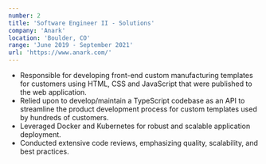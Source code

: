 ```yaml
---
number: 2
title: 'Software Engineer II - Solutions'
company: 'Anark'
location: 'Boulder, CO'
range: 'June 2019 - September 2021'
url: 'https://www.anark.com/'
---
```


- Responsible for developing front-end custom manufacturing templates for customers using HTML, CSS and
  JavaScript that were published to the web application.
- Relied upon to develop/maintain a TypeScript codebase as an API to streamline the product development process
  for custom templates used by hundreds of customers.
- Leveraged Docker and Kubernetes for robust and scalable application deployment.
- Conducted extensive code reviews, emphasizing quality, scalability, and best practices.

